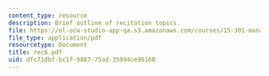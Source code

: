 ```yaml
---
content_type: resource
description: Brief outline of recitation topics.
file: https://ol-ocw-studio-app-qa.s3.amazonaws.com/courses/15-301-managerial-psychology-laboratory-fall-2004/dfc71dbfbc1f988775ad35994ce96160_rec6.pdf
file_type: application/pdf
resourcetype: Document
title: rec6.pdf
uid: dfc71dbf-bc1f-9887-75ad-35994ce96160
---
```

